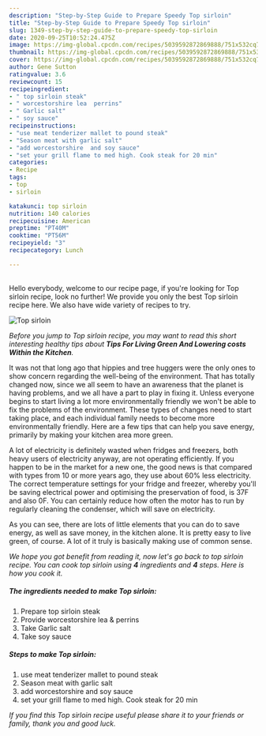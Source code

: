 ```yaml
---
description: "Step-by-Step Guide to Prepare Speedy Top sirloin"
title: "Step-by-Step Guide to Prepare Speedy Top sirloin"
slug: 1349-step-by-step-guide-to-prepare-speedy-top-sirloin
date: 2020-09-25T10:52:24.475Z
image: https://img-global.cpcdn.com/recipes/5039592872869888/751x532cq70/top-sirloin-recipe-main-photo.jpg
thumbnail: https://img-global.cpcdn.com/recipes/5039592872869888/751x532cq70/top-sirloin-recipe-main-photo.jpg
cover: https://img-global.cpcdn.com/recipes/5039592872869888/751x532cq70/top-sirloin-recipe-main-photo.jpg
author: Gene Sutton
ratingvalue: 3.6
reviewcount: 15
recipeingredient:
- " top sirloin steak"
- " worcestorshire lea  perrins"
- " Garlic salt"
- " soy sauce"
recipeinstructions:
- "use meat tenderizer mallet to pound steak"
- "Season meat with garlic salt"
- "add worcestorshire  and soy sauce"
- "set your grill flame to med high. Cook steak for 20 min"
categories:
- Recipe
tags:
- top
- sirloin

katakunci: top sirloin 
nutrition: 140 calories
recipecuisine: American
preptime: "PT40M"
cooktime: "PT56M"
recipeyield: "3"
recipecategory: Lunch

---
```

<br>
Hello everybody, welcome to our recipe page, if you're looking for Top sirloin recipe, look no further! We provide you only the best Top sirloin recipe here. We also have wide variety of recipes to try.
<br>


![Top sirloin](https://img-global.cpcdn.com/recipes/5039592872869888/751x532cq70/top-sirloin-recipe-main-photo.jpg)

<i>Before you jump to Top sirloin recipe, you may want to read this short interesting healthy tips about 
<strong>Tips For Living Green And Lowering costs Within the Kitchen</strong>.</i>
</br>

It was not that long ago that hippies and tree huggers were the only ones to show concern regarding the well-being of the environment. That has totally changed now, since we all seem to have an awareness that the planet is having problems, and we all have a part to play in fixing it. Unless everyone begins to start living a lot more environmentally friendly we won't be able to fix the problems of the environment. These types of changes need to start taking place, and each individual family needs to become more environmentally friendly. Here are a few tips that can help you save energy, primarily by making your kitchen area more green.

A lot of electricity is definitely wasted when fridges and freezers, both heavy users of electricity anyway, are not operating efficiently. If you happen to be in the market for a new one, the good news is that compared with types from 10 or more years ago, they use about 60% less electricity. The correct temperature settings for your fridge and freezer, whereby you'll be saving electrical power and optimising the preservation of food, is 37F and also 0F. You can certainly reduce how often the motor has to run by regularly cleaning the condenser, which will save on electricity.

As you can see, there are lots of little elements that you can do to save energy, as well as save money, in the kitchen alone. It is pretty easy to live green, of course. A lot of it truly is basically making use of common sense.


<i>We hope you got benefit from reading it, now let's go back to top sirloin recipe. You can cook top sirloin using <strong>4</strong> ingredients and <strong>4</strong> steps. Here is how you cook it.
</i>

##### The ingredients needed to make Top sirloin:

1. Prepare  top sirloin steak
1. Provide  worcestorshire lea &amp; perrins
1. Take  Garlic salt
1. Take  soy sauce


##### Steps to make Top sirloin:

1. use meat tenderizer mallet to pound steak
1. Season meat with garlic salt
1. add worcestorshire  and soy sauce
1. set your grill flame to med high. Cook steak for 20 min


<i>If you find this Top sirloin recipe useful please share it to your friends or family, thank you and good luck.</i>
